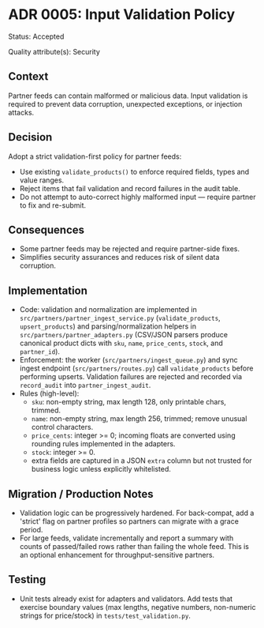# ADR 0005: Input Validation Policy

Status: Accepted

Quality attribute(s): Security

Context
-------
Partner feeds can contain malformed or malicious data. Input validation is
required to prevent data corruption, unexpected exceptions, or injection
attacks.

Decision
--------
Adopt a strict validation-first policy for partner feeds:

- Use existing `validate_products()` to enforce required fields, types and
  value ranges.
- Reject items that fail validation and record failures in the audit table.
- Do not attempt to auto-correct highly malformed input — require partner to
  fix and re-submit.

Consequences
------------
- Some partner feeds may be rejected and require partner-side fixes.
- Simplifies security assurances and reduces risk of silent data corruption.

Implementation
--------------
- Code: validation and normalization are implemented in
  `src/partners/partner_ingest_service.py` (`validate_products`,
  `upsert_products`) and parsing/normalization helpers in
  `src/partners/partner_adapters.py` (CSV/JSON parsers produce canonical
  product dicts with `sku`, `name`, `price_cents`, `stock`, and
  `partner_id`).
- Enforcement: the worker (`src/partners/ingest_queue.py`) and sync ingest
  endpoint (`src/partners/routes.py`) call `validate_products` before
  performing upserts. Validation failures are rejected and recorded via
  `record_audit` into `partner_ingest_audit`.
- Rules (high-level):
  - `sku`: non-empty string, max length 128, only printable chars, trimmed.
  - `name`: non-empty string, max length 256, trimmed; remove unusual
    control characters.
  - `price_cents`: integer >= 0; incoming floats are converted using
    rounding rules implemented in the adapters.
  - `stock`: integer >= 0.
  - extra fields are captured in a JSON `extra` column but not trusted for
    business logic unless explicitly whitelisted.

Migration / Production Notes
---------------------------
- Validation logic can be progressively hardened. For back-compat, add a
  'strict' flag on partner profiles so partners can migrate with a grace
  period.
- For large feeds, validate incrementally and report a summary with counts
  of passed/failed rows rather than failing the whole feed. This is an
  optional enhancement for throughput-sensitive partners.

Testing
-------
- Unit tests already exist for adapters and validators. Add tests that
  exercise boundary values (max lengths, negative numbers, non-numeric
  strings for price/stock) in `tests/test_validation.py`.
